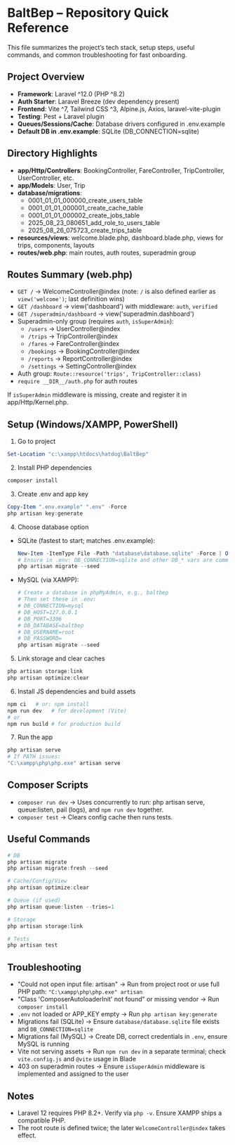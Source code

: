# BaltBep – Repository Quick Reference

This file summarizes the project’s tech stack, setup steps, useful commands, and common troubleshooting for fast onboarding.

## Project Overview
- **Framework**: Laravel ^12.0 (PHP ^8.2)
- **Auth Starter**: Laravel Breeze (dev dependency present)
- **Frontend**: Vite ^7, Tailwind CSS ^3, Alpine.js, Axios, laravel-vite-plugin
- **Testing**: Pest + Laravel plugin
- **Queues/Sessions/Cache**: Database drivers configured in .env.example
- **Default DB in .env.example**: SQLite (DB_CONNECTION=sqlite)

## Directory Highlights
- **app/Http/Controllers**: BookingController, FareController, TripController, UserController, etc.
- **app/Models**: User, Trip
- **database/migrations**:
  - 0001_01_01_000000_create_users_table
  - 0001_01_01_000001_create_cache_table
  - 0001_01_01_000002_create_jobs_table
  - 2025_08_23_080651_add_role_to_users_table
  - 2025_08_26_075723_create_trips_table
- **resources/views**: welcome.blade.php, dashboard.blade.php, views for trips, components, layouts
- **routes/web.php**: main routes, auth routes, superadmin group

## Routes Summary (web.php)
- `GET /` → WelcomeController@index (note: `/` is also defined earlier as `view('welcome')`; last definition wins)
- `GET /dashboard` → view('dashboard') with middleware: `auth`, `verified`
- `GET /superadmin/dashboard` → view('superadmin.dashboard')
- Superadmin-only group (requires `auth`, `isSuperAdmin`):
  - `/users` → UserController@index
  - `/trips` → TripController@index
  - `/fares` → FareController@index
  - `/bookings` → BookingController@index
  - `/reports` → ReportController@index
  - `/settings` → SettingController@index
- Auth group: `Route::resource('trips', TripController::class)`
- `require __DIR__/auth.php` for auth routes

If `isSuperAdmin` middleware is missing, create and register it in app/Http/Kernel.php.

## Setup (Windows/XAMPP, PowerShell)
1) Go to project
```powershell
Set-Location "c:\xampp\htdocs\hatdog\BaltBep"
```

2) Install PHP dependencies
```powershell
composer install
```

3) Create .env and app key
```powershell
Copy-Item ".env.example" ".env" -Force
php artisan key:generate
```

4) Choose database option
- SQLite (fastest to start; matches .env.example):
  ```powershell
  New-Item -ItemType File -Path "database\database.sqlite" -Force | Out-Null
  # Ensure in .env: DB_CONNECTION=sqlite and other DB_* vars are commented
  php artisan migrate --seed
  ```
- MySQL (via XAMPP):
  ```powershell
  # Create a database in phpMyAdmin, e.g., baltbep
  # Then set these in .env:
  # DB_CONNECTION=mysql
  # DB_HOST=127.0.0.1
  # DB_PORT=3306
  # DB_DATABASE=baltbep
  # DB_USERNAME=root
  # DB_PASSWORD=
  php artisan migrate --seed
  ```

5) Link storage and clear caches
```powershell
php artisan storage:link
php artisan optimize:clear
```

6) Install JS dependencies and build assets
```powershell
npm ci   # or: npm install
npm run dev   # for development (Vite)
# or
npm run build # for production build
```

7) Run the app
```powershell
php artisan serve
# If PATH issues:
"C:\xampp\php\php.exe" artisan serve
```

## Composer Scripts
- `composer run dev` → Uses concurrently to run: php artisan serve, queue:listen, pail (logs), and `npm run dev` together.
- `composer test` → Clears config cache then runs tests.

## Useful Commands
```powershell
# DB
php artisan migrate
php artisan migrate:fresh --seed

# Cache/Config/View
php artisan optimize:clear

# Queue (if used)
php artisan queue:listen --tries=1

# Storage
php artisan storage:link

# Tests
php artisan test
```

## Troubleshooting
- "Could not open input file: artisan" → Run from project root or use full PHP path: `"C:\xampp\php\php.exe" artisan`
- "Class 'ComposerAutoloaderInit' not found" or missing vendor → Run `composer install`
- `.env` not loaded or APP_KEY empty → Run `php artisan key:generate`
- Migrations fail (SQLite) → Ensure `database/database.sqlite` file exists and `DB_CONNECTION=sqlite`
- Migrations fail (MySQL) → Create DB, correct credentials in `.env`, ensure MySQL is running
- Vite not serving assets → Run `npm run dev` in a separate terminal; check `vite.config.js` and `@vite` usage in Blade
- 403 on superadmin routes → Ensure `isSuperAdmin` middleware is implemented and assigned to the user

## Notes
- Laravel 12 requires PHP 8.2+. Verify via `php -v`. Ensure XAMPP ships a compatible PHP.
- The root route is defined twice; the later `WelcomeController@index` takes effect.